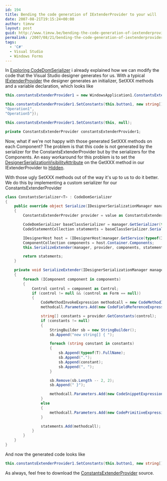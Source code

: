 ```yaml
---
id: 194
title: Bending the code generation of IExtenderProvider to your will
date: 2007-08-21T19:15:24+00:00
author: timvw
layout: post
guid: http://www.timvw.be/bending-the-code-generation-of-iextenderprovider-to-your-will/
permalink: /2007/08/21/bending-the-code-generation-of-iextenderprovider-to-your-will/
tags:
  - 'C#'
  - Visual Studio
  - Windows Forms
---
```

In [Exploring CodeDomSerializer](http://www.timvw.be/exploring-codedomserializer/) i already explained how we can modify the code that the Visual Studio designer generates for us. With a typical [IExtenderProvider](http://msdn2.microsoft.com/en-us/library/system.componentmodel.iextenderprovider.aspx) the designer generates an initializer, SetXXX methods and a variable declaration, which looks like

```csharp
this.constantsExtenderProvider1 = new WindowsApplication1.ConstantsExtenderProvider();

this.constantsExtenderProvider1.SetConstants(this.button1, new string[] {
"Operation1",
"Operation5"});

this.constantsExtenderProvider1.SetConstants(this, null);

private ConstantsExtenderProvider constantsExtenderProvider1;
```

Now, what if we're not happy with those generated SetXXX methods on each Component? The problem is that this code is not generated by the serializer for the ConstantsExtenderProvider but by the serializers for the Components. An easy workaround for this problem is to set the [DesignerSerializationVisibilityAttribute](http://msdn2.microsoft.com/en-us/library/system.componentmodel.designerserializationvisibilityattribute.aspx) on the GetXXX method in our IExtenderProvider to [Hidden](http://msdn2.microsoft.com/en-us/library/system.componentmodel.designerserializationvisibility.aspx).

With those ugly SetXXX methods out of the way it's up to us to do it better. We do this by implementing a custom serializer for our ConstantsExtenderProvider

```csharp
class ConstantsSerializer<T> : CodeDomSerializer
{
	public override object Serialize(IDesignerSerializationManager manager, object value)
	{
		ConstantsExtenderProvider provider = value as ConstantsExtenderProvider;

		CodeDomSerializer baseClassSerializer = manager.GetSerializer(typeof(ConstantsExtenderProvider).BaseType, typeof(CodeDomSerializer)) as CodeDomSerializer;
		CodeStatementCollection statements = baseClassSerializer.Serialize(manager, value) as CodeStatementCollection;

		IDesignerHost host = (IDesignerHost)manager.GetService(typeof(IDesignerHost));
		ComponentCollection components = host.Container.Components;
		this.SerializeExtender(manager, provider, components, statements);

		return statements;
	}

	private void SerializeExtender(IDesignerSerializationManager manager, ConstantsExtenderProvider provider, ComponentCollection components, CodeStatementCollection statements)
	{
		foreach (IComponent component in components)
		{
			Control control = component as Control;
			if (control != null && (control as Form == null))
			{
				CodeMethodInvokeExpression methodcall = new CodeMethodInvokeExpression(base.SerializeToExpression(manager, provider), "SetConstants");
				methodcall.Parameters.Add(new CodeFieldReferenceExpression(new CodeThisReferenceExpression(), control.Name));

				string[] constants = provider.GetConstants(control);
				if (constants != null)
				{
					StringBuilder sb = new StringBuilder();
					sb.Append("new string[] { ");

					foreach (string constant in constants)
					{
						sb.Append(typeof(T).FullName);
						sb.Append(".");
						sb.Append(constant);
						sb.Append(", ");
					}

					sb.Remove(sb.Length -- 2, 2);
					sb.Append(" }");

					methodcall.Parameters.Add(new CodeSnippetExpression(sb.ToString()));
				}
				else
				{
					methodcall.Parameters.Add(new CodePrimitiveExpression(null));
				}

				statements.Add(methodcall);
			}
		}
	}
}
```

And now the generated code looks like

```csharp
this.constantsExtenderProvider1.SetConstants(this.button1, new string[] { WindowsApplication1.Constants.Operation1, WindowsApplication1.Constants.Operation5 });
```

As always, feel free to download the [ConstantsExtenderProvider](http://www.timvw.be/wp-content/code/csharp/ConstantsExtenderProvider.zip) source.
